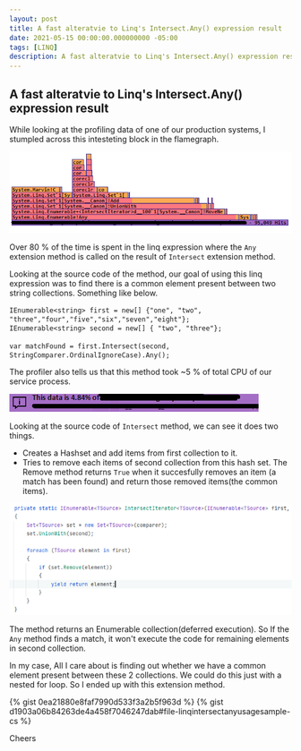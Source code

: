 ```yaml
---
layout: post
title: A fast alteratvie to Linq's Intersect.Any() expression result
date: 2021-05-15 00:00:00.000000000 -05:00
tags: [LINQ]
description: A fast alteratvie to Linq's Intersect.Any() expression result
---
```

## A fast alteratvie to Linq's Intersect.Any() expression result

While looking at the profiling data of one of our production systems, I stumpled across this intesteting block in the flamegraph. 


![linq taking 80 percent cpu](/assets/2021_5_15_before-linq-intersect.png)
 
Over 80 % of the time is spent in the linq expression where the `Any` extension method is called on the result of `Intersect` extension method.

Looking at the source code of the method, our goal of using this linq expression was to find there is a common element present between two string collections. Something like below.


    IEnumerable<string> first = new[] {"one", "two", "three","four","five","six","seven","eight"};
    IEnumerable<string> second = new[] { "two", "three"};

    var matchFound = first.Intersect(second,  StringComparer.OrdinalIgnoreCase).Any();

The profiler also tells us that this method took ~5 % of total CPU of our service process.

![total cpu usage of method](/assets/2021_5_15_before-total-cpu.png)

Looking at the source code of `Intersect` method, we can see it does two things.

 * Creates a Hashset and add items from first collection to it.
 * Tries to remove each items of second collection from this hash set. The Remove method returns `True` when it succesfully removes an item (a match has been found) and return those removed items(the common items).

![Intersect source code](/assets/2021_05_15_intersect-sourcecode.png)


The method returns an Enumerable collection(deferred execution). So If the `Any` method finds a match, it won't execute the code for remaining elements in second collection.

In my case, All I care about is finding out whether we have a common element present between these 2 collections. We could do this just with a nested for loop. So I ended up with this extension method.

 {% gist 0ea21880e8faf7990d533f3a2b5f963d %}
 {% gist d1903a06b84263de4a458f7046247dab#file-linqintersectanyusagesample-cs %}


Cheers


